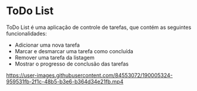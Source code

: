 # ToDo List

ToDo List é uma aplicação de controle de tarefas, que contém as seguintes funcionalidades:

- Adicionar uma nova tarefa
- Marcar e desmarcar uma tarefa como concluída
- Remover uma tarefa da listagem
- Mostrar o progresso de conclusão das tarefas




https://user-images.githubusercontent.com/84553072/190005324-959531fb-2f1c-48b5-b3e6-b364d34e21fb.mp4

